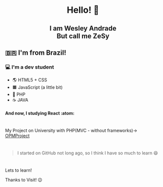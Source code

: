<h1 align="center">Hello! 👋</h1>
<h2 align="center">I am Wesley Andrade<br>But call me ZeSy</h2>

## 🇧🇷 I'm from Brazil!
### 💻 I'm a dev student
- 🌎 HTML5 + CSS
- 🟧 JavaScript (a little bit)
- 🐘 PHP
- ☕ JAVA
#### And now, I studying React :atom:
#

My Project on University  with PHP(MVC - without frameworks)-> [OPMProject](https://github.com/zesy/projectopm)

#
> I started on GitHub not long ago, so I think I have so much to learn 😄
#

Lets to learn!

Thanks to Visit! 😉
